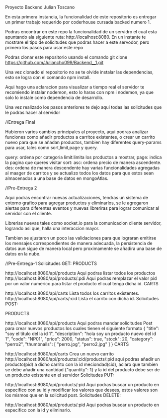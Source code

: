 Proyecto Backend Julian Toscano

En esta primera instancia, la funcionalidad de este repositorio es entregar un primer trabajo requerido por coderhouse cursada backed numero 1.

Podras encontrar en este repo la funcionalidad de un servidro el cual esta apuntando ala siguiente ruta: http://localhost:8080. En un instante te mostrare el tipo de solicitudes que podras hacer a este servodor, pero primero los pasos para usar este repo

Podras clonar este repositorio usando el comando git clone https://github.com/Juliancho099/Backend__1.git

Una vez clonado el repositorio no se te olvide instalar las dependencias, esto se logra con el comando npm install.

Aqui hago una aclaracion para visualizar a tiempo real el servidor te recomiendo instalar nodemon, esto lo haras con npm i nodemon, ya que solo lo instale como dependencia de desarrollo.

Una vez realizado los pasos anteriores te dejo aqui todas las solicitudes que le podras hacer al servidor

//Entrega Final

Hubieron varios cambios principales al proyecto, aqui podras analizar funciones como añadir productos a carritos existentes, o crear un carrito nuevo para que se añadan productos, tambien hay diferentes query-params para usar, tales como sort,limit,page y query.

query: ordena por categoria
limit:limita los productos a mostrar,
page: indica la pagina que queres visitar
sort: asc: ordena precio de manera ascendente. des: ordena de manera descendente
hay varias funcionalidades agregadas al maager de carritos y se actualizo todos los datos para que estos sean almacenados a una base de datos en mongoAtlas.

//Pre-Entrega 2

Aqui podras encontrar nuevas actualizaciones, tendras un sistema de entorno grafico para agregar productos y eliminarlos, se le agregaron alertas para diferentes eventos y nuevas libreriras para lograr comunicar al servidor con el cliente.

Librerias nuevas tales como socket.io para la comunicacion cliente servidor, logrando asi que, halla una interaccion mayor.

Tambien se ajustaron un poco las validaciones para que lograran emitirse los mensajes correspondientes de manera adecuada, la persistencia de datos aun sigue de manera local pero proximamente se añadira una base de datos en la nube.

//Pre-Entrega-1 Solicitudes GET: PRODUCTS

http://localhost:8080/api/products Aqui podras listar todos los productos
http://localhost:8080/api/products/:pdi Aqui podras remplazar el valor pid por un valor numerico para listar el producto el cual tenga dicha id.
CARTS

http://localhost:8080/api/carts Lista todos los carritos existentes.
http://localhost:8080/api/carts/:cid Lista el carrito con dicha id.
Solicitudes POST:

PRODUCTS

http://localhost:8080/api/products Aqui podras mandar solicitudes Post para crear nuevos productos los cuales tienen el siguiente formato { "title": "soy el titulo del la id 1", "description": "hola soy un producto nuevo del id 1", "code": "NP01", "price": 2000, "status": true, "stock": 20, "category": "perro2", "thumbnails": [ "perro.jpg", "perro2.jpg" ] }
CARTS

http://localhost:8080/api/carts Crea un nuevo carrito
http://localhost:8080/api/products/:cid/products/:pid aqui podras añadir un producto(pid) a dicho carrito con la id meciondad(cid), aclaro que tambien se debe añadir una cantidad {"quantity": 1} y la id del producto debe ser de un producto existente en el servidor
Solicitudes PUT:

http://localhost:8080/api/products/:pid Aqui podras buscar un producto en especifico con su id y modificar los valores que desees, estos valores son los mismos que en la solicitud post.
Solicitudes DELETE:

http://localhost:8080/api/products/:pid Aqui podras buscar un producto en especifico con la id y eliminarlo.